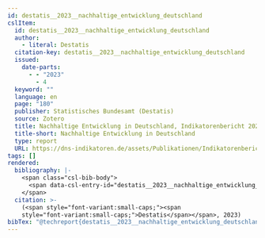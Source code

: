 ```yaml
---
id: destatis__2023__nachhaltige_entwicklung_deutschland
cslItem:
  id: destatis__2023__nachhaltige_entwicklung_deutschland
  author:
    - literal: Destatis
  citation-key: destatis__2023__nachhaltige_entwicklung_deutschland
  issued:
    date-parts:
      - - "2023"
        - 4
  keyword: ""
  language: en
  page: "180"
  publisher: Statistisches Bundesamt (Destatis)
  source: Zotero
  title: Nachhaltige Entwicklung in Deutschland, Indikatorenbericht 2022
  title-short: Nachhaltige Entwicklung in Deutschland
  type: report
  URL: https://dns-indikatoren.de/assets/Publikationen/Indikatorenberichte/2022.pdf
tags: []
rendered:
  bibliography: |-
    <span class="csl-bib-body">
      <span data-csl-entry-id="destatis__2023__nachhaltige_entwicklung_deutschland" class="csl-entry"><span class='author-bib'>Destatis</span>. <span class='date-bib'>(2023)</span>. <span class='title'><i><b><span style="font-style:normal;">Nachhaltige Entwicklung in Deutschland, Indikatorenbericht 2022</span></b></i></span> (S. 180). Statistisches Bundesamt (Destatis). <span class='URL'><a href='https://dns-indikatoren.de/assets/Publikationen/Indikatorenberichte/2022.pdf'>LINK</a></span></span>
    </span>
  citation: >-
    (<span style="font-variant:small-caps;"><span
    style="font-variant:small-caps;">Destatis</span></span>, 2023)
bibTex: "@techreport{destatis__2023__nachhaltige_entwicklung_deutschland,\n\tauthor = {{Destatis}},\n\tyear = {2023},\n\tmonth = {4},\n\tpages = {180},\n\tinstitution = {Statistisches Bundesamt (Destatis)},\n\ttitle = {Nachhaltige {Entwicklung} in {Deutschland}, {Indikatorenbericht} 2022},\n\turl = {https://dns-indikatoren.de/assets/Publikationen/Indikatorenberichte/2022.pdf},\n}\n\n"
---
```


